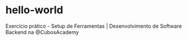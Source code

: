 # hello-world
Exercício prático -  Setup de Ferramentas | Desenvolvimento de Software Backend na @CubosAcademy
